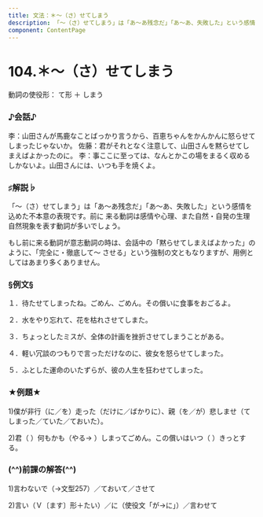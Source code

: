 ```yaml
---
title: 文法：＊～（さ）せてしまう
description: 「～（さ）せてしまう」は「あ～あ残念だ」「あ～あ、失敗した」という感情を込めた不本意の表現です。前に 来る動詞は感情や心理、また自然・自発の生理自然現象を表す動詞が多いでしょう。
component: ContentPage
---
```



# 104.＊～（さ）せてしまう
動詞の使役形： て形 ＋ しまう
### ♪会話♪
李：山田さんが馬鹿なことばっかり言うから、百恵ちゃんをかんかんに怒らせてしまったじゃないか。 佐藤：君がそれとなく注意して、山田さんを黙らせてしまえばよかったのに。
李：事ここに至っては、なんとかこの場をまるく収めるしかないよ。山田さんには、いつも手を焼くよ。
### ♯解説♭
「～（さ）せてしまう」は「あ～あ残念だ」「あ～あ、失敗した」という感情を込めた不本意の表現です。前に 来る動詞は感情や心理、また自然・自発の生理自然現象を表す動詞が多いでしょう。

もし前に来る動詞が意志動詞の時は、会話中の「黙らせてしまえばよかった」のように、「完全に・徹底して～ させる」という強制の文ともなりますが、用例としてはあまり多くありません。
### §例文§
１．待たせてしまったね。ごめん、ごめん。その償いに食事をおごるよ。

２．水をやり忘れて、花を枯れさせてしまた。

３．ちょっとしたミスが、全体の計画を挫折させてしまうことがある。

４．軽い冗談のつもりで言っただけなのに、彼女を怒らせてしまった。

５．ふとした運命のいたずらが、彼の人生を狂わせてしまった。
### ★例題★
1)僕が非行（に／を）走った（だけに／ばかりに）、親（を／が）悲しませ（てしまった／ていた／ておいた）。

2)君（ ）何もかも（やる→ ）しまってごめん。この償いはいつ（ ）きっとする。
### (^^)前課の解答(^^)
1)言わないで（→文型257）／ておいて／させて

2)言い（Ｖ〔ます〕形＋たい）／に（使役文「が→に」）／言わせて
